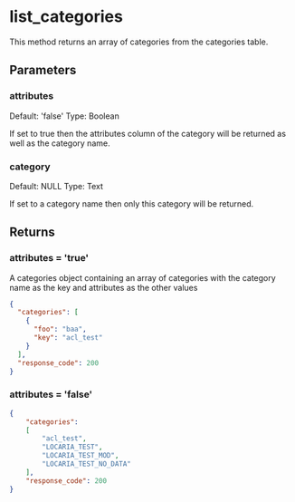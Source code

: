 # list_categories

This method returns an array of categories from the categories table.

## Parameters

### attributes

Default: 'false'
Type: Boolean

If set to true then the attributes column of the category will be returned as well as the category name.

### category

Default: NULL
Type: Text

If set to a category name then only this category will be returned.

## Returns

### attributes = 'true'

A categories object containing an array of categories with the category name as the key and attributes as the other values

```json
{
  "categories": [
    {
      "foo": "baa",
      "key": "acl_test"
    }
  ],
  "response_code": 200
}
```

### attributes = 'false'
```json
{
    "categories":
    [
        "acl_test",
        "LOCARIA_TEST",
        "LOCARIA_TEST_MOD",
        "LOCARIA_TEST_NO_DATA"
    ],
    "response_code": 200
}
```
